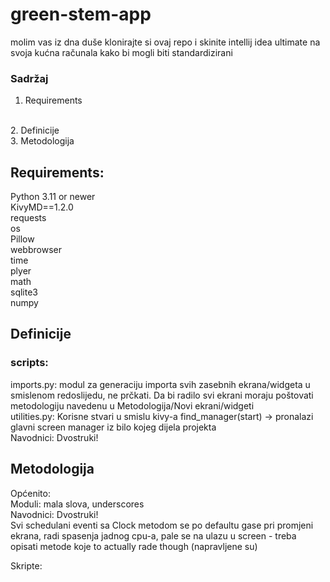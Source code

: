# green-stem-app

molim vas iz dna duše klonirajte si ovaj repo
i skinite intellij idea ultimate na svoja 
kućna računala kako bi mogli biti standardizirani

### Sadržaj
1. Requirements
<br>
2. Definicije
<br>
3. Metodologija
<br>




## Requirements:
Python 3.11 or newer
<br>
KivyMD==1.2.0
<br>
requests
<br>
os
<br>
Pillow
<br>
webbrowser
<br>
time
<br>
plyer
<br>
math
<br>
sqlite3
<br>
numpy
<br>

## Definicije
### scripts:
<p>
imports.py: 
modul za generaciju importa svih zasebnih ekrana/widgeta
u smislenom redoslijedu, ne prčkati. Da bi radilo
svi ekrani moraju poštovati metodologiju navedenu
u Metodologija/Novi ekrani/widgeti
<br>
utilities.py:
Korisne stvari u smislu kivy-a
find_manager(start) -> pronalazi glavni screen manager iz
bilo kojeg dijela projekta

<br>
Navodnici: Dvostruki!
<br>
</p>

## Metodologija
<p>
Općenito:
<br>
Moduli: mala slova, underscores 
<br>
Navodnici: Dvostruki!
<br>
Svi schedulani eventi sa Clock metodom
se po defaultu gase pri promjeni ekrana,
radi spasenja jadnog cpu-a, pale se 
na ulazu u screen - treba opisati metode
koje to actually rade though (napravljene su)
</p>

<p>
Skripte:
<br>

</p>
